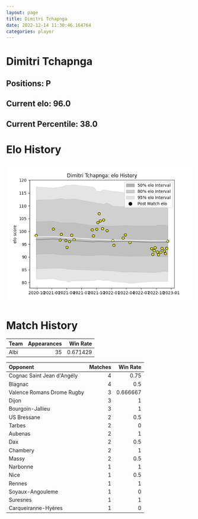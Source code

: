 ```yaml
---  
layout: page  
title: Dimitri Tchapnga  
date: 2022-12-14 11:30:46.164764  
categories: player  
---
```

# Dimitri Tchapnga

## Positions: P

## Current elo: 96.0

## Current Percentile: 38.0

# Elo History


![elo history](history_DimitriTchapnga.png)
# Match History


| Team   |   Appearances |   Win Rate |
|:-------|--------------:|-----------:|
| Albi   |            35 |   0.671429 |

| Opponent                   |   Matches |   Win Rate |
|:---------------------------|----------:|-----------:|
| Cognac Saint Jean d'Angély |         4 |   0.75     |
| Blagnac                    |         4 |   0.5      |
| Valence Romans Drome Rugby |         3 |   0.666667 |
| Dijon                      |         3 |   1        |
| Bourgoin-Jallieu           |         3 |   1        |
| US Bressane                |         2 |   0.5      |
| Tarbes                     |         2 |   0        |
| Aubenas                    |         2 |   1        |
| Dax                        |         2 |   0.5      |
| Chambery                   |         2 |   1        |
| Massy                      |         2 |   0.5      |
| Narbonne                   |         1 |   1        |
| Nice                       |         1 |   0.5      |
| Rennes                     |         1 |   1        |
| Soyaux-Angouleme           |         1 |   0        |
| Suresnes                   |         1 |   1        |
| Carqueiranne-Hyères        |         1 |   0        |